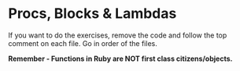 # Procs, Blocks & Lambdas

If you want to do the exercises, remove the code and follow the top comment on each file. Go in order of the files.

**Remember - Functions in Ruby are NOT first class citizens/objects.**